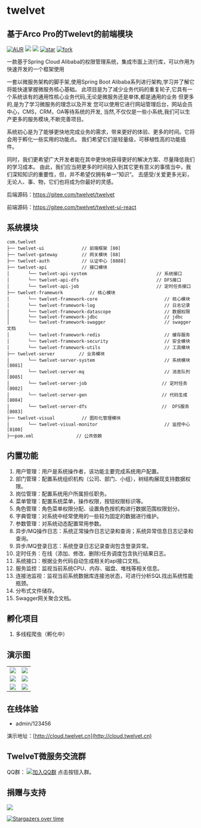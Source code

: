 # twelvet
## 基于Arco Pro的Twelevt的前端模块

[![AUR](https://img.shields.io/badge/license-MIT-blue)](https://gitee.com/twelvet/twelvet/blob/master/LICENSE)
[![](https://img.shields.io/badge/Author-TwelveT-orange.svg)](https://www.twelvet.cn)
[![](https://img.shields.io/badge/version-1.1.0-success)](https://gitee.com/twelvet/twelvet)
[![star](https://gitee.com/twelvet/twelvet/badge/star.svg?theme=white)](https://gitee.com/twelvet/twelvet/stargazers)
[![fork](https://gitee.com/twelvet/twelvet/badge/fork.svg?theme=white)](https://gitee.com/twelvet/twelvet/members)

一款基于Spring Cloud Alibaba的权限管理系统，集成市面上流行库，可以作用为快速开发的一个框架使用

一套以微服务架构的脚手架,使用Spring Boot Alibaba系列进行架构,学习并了解它将能快速掌握微服务核心基础。
此项目是为了减少业务代码的重复轮子,它具有一个系统该有的通用性核心业务代码,无论是微服务还是单体,都是通用的业务
但更多的,是为了学习微服务的理念以及开发 您可以使用它进行网站管理后台，网站会员中心，CMS，CRM，OA等待系统的开发,
当然,不仅仅是一些小系统,我们可以生产更多的服务模块,不断完善项目。

系统初心是为了能够更快地完成业务的需求，带来更好的体验、更多的时间。它将会用于孵化一些实用的功能点。
我们希望它们是轻量级，可移植性高的功能插件。

同时，我们更希望广大开发者能在其中更快地获得更好的解决方案、尽量降低我们的学习成本。
由此，我们应当把更多的时间投入到其它更有意义的事情当中，我们深知知识的重要性，但，并不希望仅拥有单一”知识“。
去感受/关爱更多光彩，无论人、事、物，它们也将成为你最好的灵感。

后端源码：https://gitee.com/twelvet/twelvet

前端源码：https://gitee.com/twelvet/twelvet-ui-react

## 系统模块

~~~
com.twelvet     
├── twelvet-ui              // 前端框架 [80]
├── twelvet-gateway         // 网关模块 [88]
├── twelvet-auth            // 认证中心 [8888]
├── twelvet-api             // 接口模块
│       └── twelvet-api-system                          // 系统接口
│       └── twelvet-api-dfs                             // DFS接口
│       └── twelvet-api-job                             // 定时任务接口
├── twelvet-framework          // 核心模块
│       └── twelvet-framework-core                         // 核心模块
│       └── twelvet-framework-log                          // 日志记录
│       └── twelvet-framework-datascope                    // 数据权限
│       └── twelvet-framework-jdbc                         // jdbc
│       └── twelvet-framework-swagger                      // swagger文档
│       └── twelvet-framework-redis                        // 缓存服务
│       └── twelvet-framework-security                     // 安全模块
│       └── twelvet-framework-utils                        // 工具模块
├── twelvet-server         // 业务模块
│       └── twelvet-server-system                          // 系统模块 [8081]
│       └── twelvet-server-mq                              // 消息队列 [8085]
│       └── twelvet-server-job                            // 定时任务 [8082]
│       └── twelvet-server-gen                            // 代码生成 [8084]
│       └── twelvet-server-dfs                            //  DFS服务 [8083]
├── twelvet-visual          // 图形化管理模块
│       └── twelvet-visual-monitor                         // 监控中心 [8100]
├──pom.xml                // 公共依赖
~~~

## 内置功能

1. 用户管理：用户是系统操作者，该功能主要完成系统用户配置。
2. 部门管理：配置系统组织机构（公司、部门、小组），树结构展现支持数据权限。
3. 岗位管理：配置系统用户所属担任职务。
4. 菜单管理：配置系统菜单，操作权限，按钮权限标识等。
5. 角色管理：角色菜单权限分配、设置角色按机构进行数据范围权限划分。
6. 字典管理：对系统中经常使用的一些较为固定的数据进行维护。
7. 参数管理：对系统动态配置常用参数。
8. 异步/MQ操作日志：系统正常操作日志记录和查询；系统异常信息日志记录和查询。
9. 异步/MQ登录日志：系统登录日志记录查询包含登录异常。
10. 定时任务：在线（添加、修改、删除)任务调度包含执行结果日志。
11. 系统接口：根据业务代码自动生成相关的api接口文档。
12. 服务监控：监视当前系统CPU、内存、磁盘、堆栈等相关信息。
13. 连接池监视：监视当前系统数据库连接池状态，可进行分析SQL找出系统性能瓶颈。
14. 分布式文件储存。
15. Swagger网关聚合文档。

## 孵化项目
1. 多线程爬虫（孵化中）

## 演示图

<table>
    <tr>
        <td><img src="https://www.twelvet.cn/assets/images/twelvet/1.png"/></td>
        <td><img src="https://www.twelvet.cn/assets/images/twelvet/2.png"/></td>
    </tr>
    <tr>
        <td><img src="https://www.twelvet.cn/assets/images/twelvet/3.png"/></td>
        <td><img src="https://www.twelvet.cn/assets/images/twelvet/4.png"/></td>
    </tr>
    <tr>
        <td><img src="https://www.twelvet.cn/assets/images/twelvet/5.png"/></td>
        <td><img src="https://www.twelvet.cn/assets/images/twelvet/6.png"/></td>
    </tr>
</table>

## 在线体验

- admin/123456

演示地址：[http://cloud.twelvet.cn](http://cloud.twelvet.cn)

## TwelveT微服务交流群

QQ群： [![加入QQ群](https://img.shields.io/badge/985830229-blue.svg)](https://jq.qq.com/?_wv=1027&k=cznM6Q00) 点击按钮入群。

## 捐赠与支持

<img src="https://www.twelvet.cn/assets/images/pay.png"/>


[![Stargazers over time](https://whnb.wang/stars/twelvet/twelvet)](https://whnb.wang)
